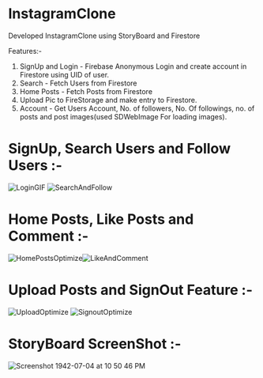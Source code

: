 # InstagramClone
Developed InstagramClone using StoryBoard and Firestore

Features:-
1. SignUp and Login - Firebase Anonymous Login and create account in Firestore using UID of user.
2. Search - Fetch Users from Firestore
3. Home Posts - Fetch Posts from Firestore
4. Upload Pic to FireStorage and make entry to Firestore.
5. Account - Get Users Account, No. of followers, No. Of followings, no. of posts and post images(used SDWebImage For loading images).

# SignUp, Search Users and Follow Users :-
![LoginGIF](https://user-images.githubusercontent.com/25646373/94346863-306f1480-004d-11eb-9145-db6b95a74da6.gif) ![SearchAndFollow](https://user-images.githubusercontent.com/25646373/94347122-4a115b80-004f-11eb-8a2b-2bb3c9088f7f.gif)

# Home Posts, Like Posts and Comment :-
![HomePostsOptimize](https://user-images.githubusercontent.com/25646373/94347885-c444de80-0055-11eb-93bf-db7a5c020988.gif)![LikeAndComment](https://user-images.githubusercontent.com/25646373/94347701-066d2080-0054-11eb-8e6b-ee6e7bae9b80.gif)

# Upload Posts and SignOut Feature :-
![UploadOptimize](https://user-images.githubusercontent.com/25646373/94348109-5994a280-0057-11eb-80a9-aa15de272662.gif) ![SignoutOptimize](https://user-images.githubusercontent.com/25646373/94348190-de7fbc00-0057-11eb-80a9-0e42813e0103.gif)

# StoryBoard ScreenShot :-
![Screenshot 1942-07-04 at 10 50 46 PM](https://user-images.githubusercontent.com/25646373/94348161-93fe3f80-0057-11eb-9c56-cd95e3f505ce.png)
